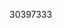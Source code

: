 [//]: # (Created by ./bin/manage_files.pl from ./species/Mesocestoides_corti/PRJEB510/Mesocestoides_corti_PRJEB510.publication.html on Thu Jun 11 13:44:52 2020)
30397333
